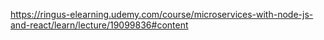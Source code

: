 https://ringus-elearning.udemy.com/course/microservices-with-node-js-and-react/learn/lecture/19099836#content